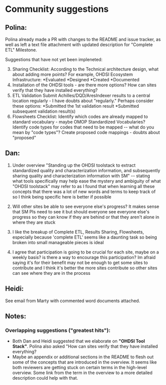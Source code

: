 # Community suggestions
 ## Polina:
 Polina already made a PR with changes to the README and issue tracker, as well as left a text file attachment with updated description for "Complete ETL" Milestone.

 Suggestions that have not yet been impleneted:
 
 3) Sharing Checklist:
According to the Technical architecture design, what about adding more points?
For example, OHDSI Ecosystem Infrastructure:
*Evaluated
*Designed
*Created
*Documented
4) Installation of the OHDSI tools - are there more options? How can sites verify that they have installed everything?
5) ETL Validation
Submit Achilles/DQD/AresIndexer results to a central location regularly -
I have doubts about "regularly." Perhaps consider these options:
*Submitted the 1st validation result
*Submitted subsequent validation result(s)
6) Flowsheets Checklist:
Identify which codes are already mapped to standard vocabulary - maybe OMOP Standardized Vocabularies?
Identify code types for codes that need to be mapped -- what do you mean by "code types"?
Create proposed code mappings - doubts about "proposed"

## Dan:
1.	 Under overview "Standing up the OHDSI toolstack to extract standardized quality and characterization information, and subsequently sharing quality and characterization information with SM" -- stating what tools specifically may help ease the mystery and ambiguity of what "OHDSI toolstack" may refer to as I found that when learning all these concepts that there was a lot of new words and terms to keep track of so I think being specific here is better if possible
2.	Will other sites be able to see everyone else's progress? It makes sense that SM PIs need to see it but should everyone see everyone else's progress so they can know if they are behind or that they aren't alone in where they are stuck
3.	I like the breakup of Complete ETL, Results Sharing, Flowsheets, especially because 'complete ETL' seems like a daunting task so being broken into small manageable pieces is ideal

4.	I agree that participation is going to be crucial for each site, maybe on a weekly basis? is there a way to encourage this participation? Im afraid saying it's for their benefit may not be enough to get some sites to contribute and I think it's better the more sites contribute so other sites can see where they are in the process

## Heidi:
See email from Marty with commented word documents attached.

## Notes:
### Overlapping suggestions ("greatest hits"):
 - Both Dan and Heidi suggested that we elaborate on **"OHDSI Tool Stack"**. Polina also asked "How can sites verify that they have installed everything?
 - Maybe an appendix or additional sections in the README to flesh out some of the concepts that are introduced in the overview. It seems like both reviewers are getting stuck on certain terms in the high-level overview. Some link from the term in the overview to a more detailed description could help with that.
